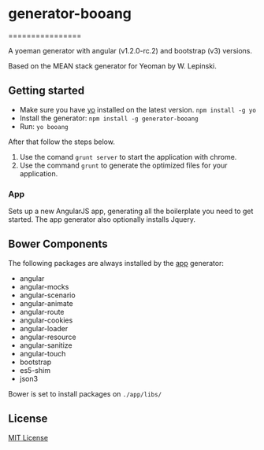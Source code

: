 # generator-booang
================

A yoeman generator with angular (v1.2.0-rc.2) and bootstrap (v3) versions.

Based on the MEAN stack generator for Yeoman by W. Lepinski.

## Getting started
- Make sure you have [yo](https://github.com/yeoman/yo) installed on the latest version.
    `npm install -g yo`
- Install the generator: `npm install -g generator-booang`
- Run: `yo booang`

After that follow the steps below.

1. Use the comand `grunt server` to start the application with chrome. 
2. Use the command <code>grunt</code> to generate the optimized files for your application.


### App
Sets up a new AngularJS app, generating all the boilerplate you need to get started. The app generator also optionally installs Jquery.

## Bower Components

The following packages are always installed by the [app](#app) generator:

* angular
* angular-mocks
* angular-scenario
* angular-animate
* angular-route
* angular-cookies
* angular-loader
* angular-resource
* angular-sanitize
* angular-touch
* bootstrap
* es5-shim
* json3

Bower is set to install packages on `./app/libs/`

## License
[MIT License](http://en.wikipedia.org/wiki/MIT_License)